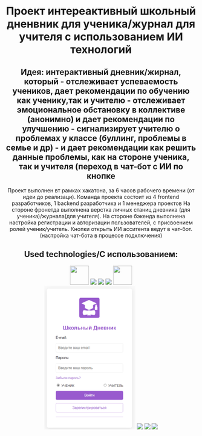 <div id="header" align="center">
  <h1> Проект интереактивный школьный дненвник для ученика/журнал для учителя с использованием ИИ технологий</h1>
  <h2>Идея: интерактивный дневник/жирнал, который
  - отслеживает успеваемость учеников, дает рекомендации по обучению как ученику,так и учителю
  - отслеживает эмоциональное обстановку в коллективе (анонимно) и дает рекомендации по улучшению
  - сигнализирует учителю о проблемах у классе (буллинг, проблемы в семье и др)
  - и дает рекомендации как решить данные проблемы, как на стороне ученика, так и учителя (переход в чат-бот с ИИ по кнопке</h2>
  <p>
  Проект выполнен вт рамках хакатона, за 6 часов рабочего времени (от идеи до реализаци).
  Команда проекта состоит из 4 frontend разработчиков, 1 backend разработчика и 1 менеджера проектов
  На стороне фронетда выполнена верстка личных станиц дневника (для ученика)/журнала(для учителя).
  На стороне бэкенда выполнена настройка регистрации и авторизации пользователей, с присвоением ролей ученик/учитель.
  Кнопки открыть ИИ асситента ведут в чат-бот. (настройка чат-бота в процессе подключения)
  </p>
  <h2>Used technologies/С использованием:</h2> 
    <div id=technologies>
        <img src="https://cdn-icons-png.flaticon.com/128/1199/1199124.png" height="50" width="50">
        <img src="https://img.shields.io/badge/html5-%23E34F26.svg?style=for-the-badge&logo=html5&logoColor=white">
        <img src="https://img.shields.io/badge/css3-%231572B6.svg?style=for-the-badge&logo=css3&logoColor=white">
        <img src="https://img.shields.io/badge/github-%23121011.svg?style=for-the-badge&logo=github&logoColor=white">
        <img src="https://s3-alpha.figma.com/hub/file/2168893076433463439/c4dcef19-0ae5-4291-bb16-0221a5f7faf5-cover.png" height="50" width="50">
    </div>
  <img src="/images_for_readme/log_in.png" height="380">
  <img src="./images/stars2.jpg" height="380">
  <img src="./images/stars3.jpg" height="380">
  <img src="./images/stars4.jpg" height="380">
</div>
